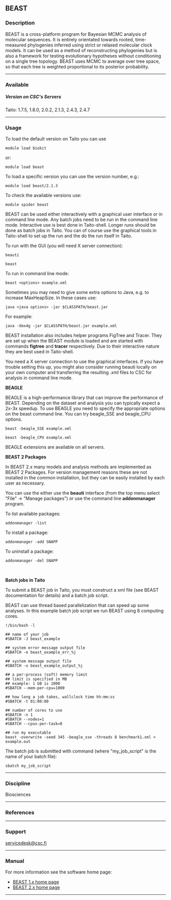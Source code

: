 ## BEAST

### Description

BEAST  is  a cross-platform  program  for  Bayesian MCMC  analysis  of
molecular  sequences.  It  is   entirely  orientated  towards  rooted,
time-measured phylogenies  inferred using strict or  relaxed molecular
clock models. It can be used as a method of reconstructing phylogenies
but is  also a framework  for testing evolutionary  hypotheses without
conditioning on  a single  tree topology. BEAST  uses MCMC  to average
over tree  space, so that  each tree  is weighted proportional  to its
posterior probability.

------------------------------------------------------------------------

### Available

##### Version on CSC's Servers

  
Taito: 1.7.5, 1.8.0, 2.0.2, 2.1.3, 2.4.3, 2.4.7

------------------------------------------------------------------------

### Usage

To load the default version on Taito you can use

    module load biokit

or:

    module load beast

To load a specific version you can use the version number, e.g.:

    module load beast/2.1.3

To check the available versions use:

    module spider beast

BEAST can be used either interactively with a graphical user interface
or in command line mode. Any batch  jobs need to be run in the command
line mode.  Interactive use is  best done in Taito-shell.  Longer runs
should be  done as  batch jobs  in Taito.  You can  of course  use the
graphical tools in  Taito-shell to set up  the run and the  do the run
itself in Taito.

To run with the GUI (you will need X server connection):

    beauti

    beast

To run in command line mode:

    beast <options> example.xml

Sometimes you  may need to  give some extra  options to Java,  e.g. to
increase MaxHeapSize. In these cases use:

    java <java options> -jar $CLASSPATH/beast.jar

For example:

    java -Xmx4g -jar $CLASSPATH/beast.jar example.xml

BEAST installation  also includes helper programs  FigTree and Tracer.
They are set up  when the BEAST module is loaded  and are started with
commands  **figtree**  and  **tracer**   respectively.  Due  to  their
interactive nature they are best used in Taito-shell.

You need a X server connection to use the graphical interfaces. If you
have trouble setting  this up, you might also  consider running beauti
locally on your own computer and transferring the resulting .xml files
to CSC for analysis in command line mode.

**BEAGLE**

BEAGLE is a high-performance library  that can improve the performance
of  BEAST. Depending  on the  dataset and  analysis you  can typically
expect  a  2x-3x speedup.  To  use  BEAGLE  you  need to  specify  the
appropriate options on the beast command line. You can try beagle\_SSE
and beagle\_CPU options.

    beast -beagle_SSE example.xml

    beast -beagle_CPU example.xml

BEAGLE extensions are available on all servers.

**BEAST 2 Packages**

In BEAST 2.x many models and analysis methods are implemented as BEAST
2 Packages. For version management  reasons these are not installed in
the common installation, but they can be easily installed by each user
as necessary.

You can use the either use the **beauti** interface (from the top menu
select  "File"  -&gt;  "Manage  packages") or  use  the  command  line
**addonmanager** program.

To list available packages:

    addonmanager -list

To install a package:

    addonmanager -add SNAPP

To uninstall a package:

    addonmanager -del SNAPP

 

**Batch jobs in Taito**

To submit  a BEAST job  in Taito, you must  construct a xml  file (see
BEAST documentation for details) and a batch job script.

BEAST  can use  thread based  parallelization that  can speed  up some
analyses.  In this  example  batch job  script we  run  BEAST using  8
computing cores.

    !/bin/bash -l

    ## name of your job
    #SBATCH -J beast_example

    ## system error message output file
    #SBATCH -e beast_example_err_%j

    ## system message output file
    #SBATCH -o beast_example_output_%j

    ## a per-process (soft) memory limit
    ## limit is specified in MB
    ## example: 1 GB is 1000
    #SBATCH --mem-per-cpu=1000

    ## how long a job takes, wallclock time hh:mm:ss
    #SBATCH -t 01:00:00

    ## number of cores to use
    #SBATCH -n 1
    #SBATCH --nodes=1
    #SBATCH --cpus-per-task=8

    ## run my executable
    beast -overwrite -seed 345 -beagle_sse -threads 8 benchmark1.xml > example.out

The batch  job is submitted  with command (where  "my\_job\_script" is
the name of your batch file):

    sbatch my_job_script

------------------------------------------------------------------------

### Discipline

Biosciences  

------------------------------------------------------------------------

### References

------------------------------------------------------------------------

### Support

servicedesk@csc.fi

------------------------------------------------------------------------

### Manual

For more information see the software home page:

-   [BEAST 1.x home page]
-   [BEAST 2.x home page]

------------------------------------------------------------------------

  [BEAST 1.x home page]: http://beast.bio.ed.ac.uk/
  [BEAST 2.x home page]: http://beast2.org/
